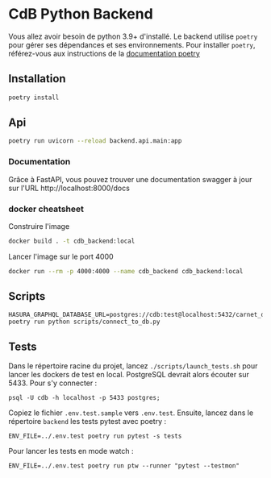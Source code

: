 # CdB Python Backend

Vous allez avoir besoin de python 3.9+ d'installé. Le backend utilise `poetry` pour gérer ses dépendances et ses environnements.
Pour installer `poetry`, référez-vous aux instructions de la [documentation poetry](https://python-poetry.org/docs/#installation)

## Installation

```sh
poetry install
```

## Api

```sh
poetry run uvicorn --reload backend.api.main:app
```

### Documentation

Grâce à FastAPI, vous pouvez trouver une documentation swagger à jour sur l'URL http://localhost:8000/docs

### docker cheatsheet

Construire l'image

```sh
docker build . -t cdb_backend:local
```

Lancer l'image sur le port 4000

```sh
docker run --rm -p 4000:4000 --name cdb_backend cdb_backend:local
```

## Scripts

    HASURA_GRAPHQL_DATABASE_URL=postgres://cdb:test@localhost:5432/carnet_de_bord poetry run python scripts/connect_to_db.py

## Tests

Dans le répertoire racine du projet, lancez `./scripts/launch_tests.sh` pour lancer les dockers de test en local. PostgreSQL devrait alors écouter sur 5433. Pour s'y connecter :

    psql -U cdb -h localhost -p 5433 postgres;

Copiez le fichier `.env.test.sample` vers `.env.test`. Ensuite, lancez dans le répertoire `backend` les tests pytest avec poetry :

    ENV_FILE=../.env.test poetry run pytest -s tests


Pour lancer les tests en mode watch :
```
ENV_FILE=../.env.test poetry run ptw --runner "pytest --testmon"
```
